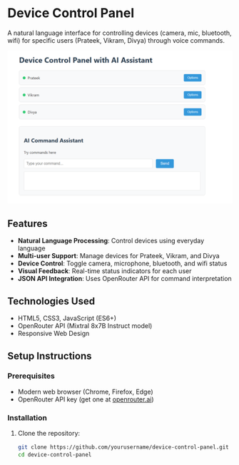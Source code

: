 # Device Control Panel

A natural language interface for controlling devices (camera, mic, bluetooth, wifi) for specific users (Prateek, Vikram, Divya) through voice commands.

![Demo Screenshot](Screenshot2.png) 

## Features

- **Natural Language Processing**: Control devices using everyday language
- **Multi-user Support**: Manage devices for Prateek, Vikram, and Divya
- **Device Control**: Toggle camera, microphone, bluetooth, and wifi status
- **Visual Feedback**: Real-time status indicators for each user
- **JSON API Integration**: Uses OpenRouter API for command interpretation

## Technologies Used

- HTML5, CSS3, JavaScript (ES6+)
- OpenRouter API (Mixtral 8x7B Instruct model)
- Responsive Web Design

## Setup Instructions

### Prerequisites

- Modern web browser (Chrome, Firefox, Edge)
- OpenRouter API key (get one at [openrouter.ai](https://openrouter.ai))

### Installation

1. Clone the repository:
   ```bash
   git clone https://github.com/yourusername/device-control-panel.git
   cd device-control-panel
